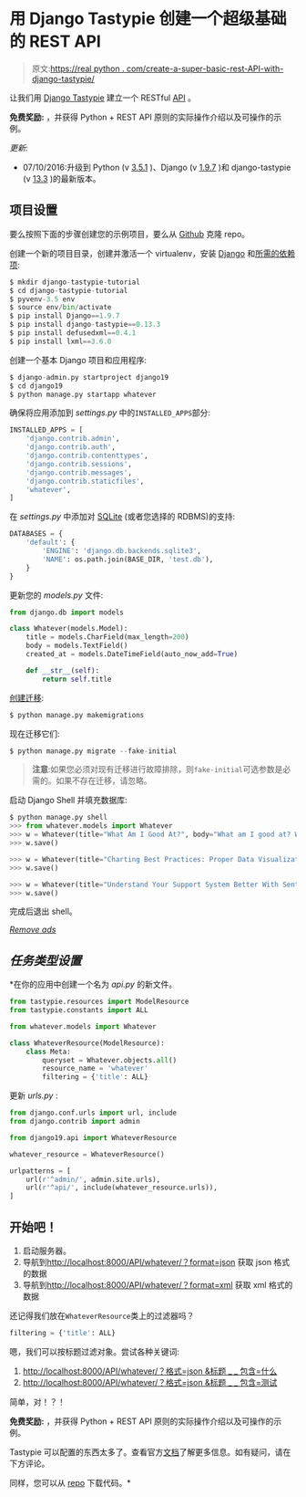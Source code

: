 # 用 Django Tastypie 创建一个超级基础的 REST API

> 原文:[https://real python . com/create-a-super-basic-rest-API-with-django-tastypie/](https://realpython.com/create-a-super-basic-rest-api-with-django-tastypie/)

让我们用 [Django Tastypie](http://tastypieapi.org/) 建立一个 RESTful [API](https://realpython.com/api-integration-in-python/) 。

**免费奖励:** ，并获得 Python + REST API 原则的实际操作介绍以及可操作的示例。

*更新:*

*   07/10/2016:升级到 Python (v [3.5.1](https://www.python.org/downloads/release/python-351/) )、Django (v [1.9.7](https://docs.djangoproject.com/en/1.9/releases/1.9.7/) )和 django-tastypie (v [13.3](https://github.com/django-tastypie/django-tastypie/releases/tag/v0.13.3) )的最新版本。

## 项目设置

要么按照下面的步骤创建您的示例项目，要么从 [Github](https://github.com/mjhea0/django-tastypie-tutorial) 克隆 repo。

创建一个新的项目目录，创建并激活一个 virtualenv，安装 [Django](https://realpython.com/get-started-with-django-1/) 和[所需的依赖项](https://realpython.com/what-is-pip/):

```py
$ mkdir django-tastypie-tutorial
$ cd django-tastypie-tutorial
$ pyvenv-3.5 env
$ source env/bin/activate
$ pip install Django==1.9.7
$ pip install django-tastypie==0.13.3
$ pip install defusedxml==0.4.1
$ pip install lxml==3.6.0
```

创建一个基本 Django 项目和应用程序:

```py
$ django-admin.py startproject django19
$ cd django19
$ python manage.py startapp whatever
```

确保将应用添加到 *settings.py* 中的`INSTALLED_APPS`部分:

```py
INSTALLED_APPS = [
    'django.contrib.admin',
    'django.contrib.auth',
    'django.contrib.contenttypes',
    'django.contrib.sessions',
    'django.contrib.messages',
    'django.contrib.staticfiles',
    'whatever',
]
```

在 *settings.py* 中添加对 [SQLite](https://realpython.com/python-sqlite-sqlalchemy/) (或者您选择的 RDBMS)的支持:

```py
DATABASES = {
    'default': {
        'ENGINE': 'django.db.backends.sqlite3',
        'NAME': os.path.join(BASE_DIR, 'test.db'),
    }
}
```

更新您的 *models.py* 文件:

```py
from django.db import models

class Whatever(models.Model):
    title = models.CharField(max_length=200)
    body = models.TextField()
    created_at = models.DateTimeField(auto_now_add=True)

    def __str__(self):
        return self.title
```

[创建迁移](https://realpython.com/django-migrations-a-primer/):

```py
$ python manage.py makemigrations
```

现在迁移它们:

```py
$ python manage.py migrate --fake-initial
```

> **注意**:如果您必须对现有迁移进行故障排除，则`fake-initial`可选参数是必需的。如果不存在迁移，请忽略。

启动 Django Shell 并填充数据库:

>>>

```py
$ python manage.py shell
>>> from whatever.models import Whatever
>>> w = Whatever(title="What Am I Good At?", body="What am I good at? What is my talent? What makes me stand out? These are the questions we ask ourselves over and over again and somehow can not seem to come up with the perfect answer. This is because we are blinded, we are blinded by our own bias on who we are and what we should be. But discovering the answers to these questions is crucial in branding yourself.")
>>> w.save()

>>> w = Whatever(title="Charting Best Practices: Proper Data Visualization", body="Charting data and determining business progress is an important part of measuring success. From recording financial statistics to webpage visitor tracking, finding the best practices for charting your data is vastly important for your company’s success. Here is a look at five charting best practices for optimal data visualization and analysis.")
>>> w.save()

>>> w = Whatever(title="Understand Your Support System Better With Sentiment Analysis", body="There’s more to evaluating success than monitoring your bottom line. While analyzing your support system on a macro level helps to ensure your costs are going down and earnings are rising, taking a micro approach to your business gives you a thorough appreciation of your business’ performance. Sentiment analysis helps you to clearly see whether your business practices are leading to higher customer satisfaction, or if you’re on the verge of running clients away.")
>>> w.save()
```

完成后退出 shell。

[*Remove ads*](/account/join/)

## *任务类型设置*

 *在你的应用中创建一个名为 *api.py* 的新文件。

```py
from tastypie.resources import ModelResource
from tastypie.constants import ALL

from whatever.models import Whatever

class WhateverResource(ModelResource):
    class Meta:
        queryset = Whatever.objects.all()
        resource_name = 'whatever'
        filtering = {'title': ALL}
```

更新 *urls.py* :

```py
from django.conf.urls import url, include
from django.contrib import admin

from django19.api import WhateverResource

whatever_resource = WhateverResource()

urlpatterns = [
    url(r'^admin/', admin.site.urls),
    url(r'^api/', include(whatever_resource.urls)),
]
```

## 开始吧！

1.  启动服务器。
2.  导航到[http://localhost:8000/API/whatever/？format=json](http://localhost:8000/api/whatever/?format=json) 获取 json 格式的数据
3.  导航到[http://localhost:8000/API/whatever/？format=xml](http://localhost:8000/api/whatever/?format=json) 获取 xml 格式的数据

还记得我们放在`WhateverResource`类上的过滤器吗？

```py
filtering = {'title': ALL}
```

嗯，我们可以按标题过滤对象。尝试各种关键词:

1.  [http://localhost:8000/API/whatever/？格式=json &标题 _ _ 包含=什么](http://localhost:8000/api/whatever/?format=json&title__contains=what)
2.  [http://localhost:8000/API/whatever/？格式=json &标题 _ _ 包含=测试](http://localhost:8000/api/whatever/?format=json&title__contains=test)

简单，对！？！

**免费奖励:** ，并获得 Python + REST API 原则的实际操作介绍以及可操作的示例。

Tastypie 可以配置的东西太多了。查看官方[文档](http://tastypieapi.org/)了解更多信息。如有疑问，请在下方评论。

同样，您可以从 [repo](https://github.com/mjhea0/django-tastypie-tutorial) 下载代码。*